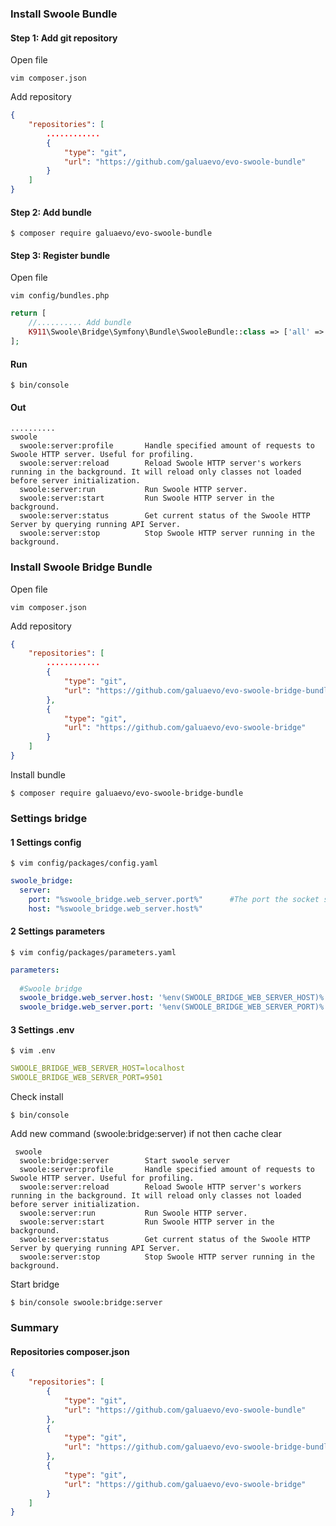 
### Install Swoole Bundle

#### Step 1: Add git repository
Open file
```shell
vim composer.json
```  
Add repository
```json
{
    "repositories": [
        ............
        {
            "type": "git",
            "url": "https://github.com/galuaevo/evo-swoole-bundle"
        }
    ]
}
```

#### Step 2: Add bundle
```shell
$ composer require galuaevo/evo-swoole-bundle
```

#### Step 3:  Register bundle 
Open file 
```shell
vim config/bundles.php
```  

```php
return [
    //.......... Add bundle    
    K911\Swoole\Bridge\Symfony\Bundle\SwooleBundle::class => ['all' => true],
];
```

#### Run
```shell
$ bin/console 
```  
#### Out
```shell
..........
swoole
  swoole:server:profile       Handle specified amount of requests to Swoole HTTP server. Useful for profiling.
  swoole:server:reload        Reload Swoole HTTP server's workers running in the background. It will reload only classes not loaded before server initialization.
  swoole:server:run           Run Swoole HTTP server.
  swoole:server:start         Run Swoole HTTP server in the background.
  swoole:server:status        Get current status of the Swoole HTTP Server by querying running API Server.
  swoole:server:stop          Stop Swoole HTTP server running in the background.
```

### Install Swoole  Bridge Bundle

Open file
```shell
vim composer.json
```  
Add repository
```json
{
    "repositories": [
        ............
        {
            "type": "git",
            "url": "https://github.com/galuaevo/evo-swoole-bridge-bundle"
        },
        {
            "type": "git",
            "url": "https://github.com/galuaevo/evo-swoole-bridge"
        }
    ]
}
```

Install bundle
```shell
$ composer require galuaevo/evo-swoole-bridge-bundle 
```

### Settings bridge
#### 1 Settings config

```shell
$ vim config/packages/config.yaml 
```
```yaml
swoole_bridge:
  server:
    port: "%swoole_bridge.web_server.port%"      #The port the socket server will listen on
    host: "%swoole_bridge.web_server.host%"
```

#### 2 Settings parameters
```shell
$ vim config/packages/parameters.yaml 
```
```yaml
parameters:
    
  #Swoole bridge
  swoole_bridge.web_server.host: '%env(SWOOLE_BRIDGE_WEB_SERVER_HOST)%'
  swoole_bridge.web_server.port: '%env(SWOOLE_BRIDGE_WEB_SERVER_PORT)%'
```

#### 3 Settings .env

```shell
$ vim .env 
```
```yaml
SWOOLE_BRIDGE_WEB_SERVER_HOST=localhost
SWOOLE_BRIDGE_WEB_SERVER_PORT=9501
```
Check install
```shell
$ bin/console
```

Add new command (swoole:bridge:server)  if not then cache clear  
```shell
 swoole
  swoole:bridge:server        Start swoole server
  swoole:server:profile       Handle specified amount of requests to Swoole HTTP server. Useful for profiling.
  swoole:server:reload        Reload Swoole HTTP server's workers running in the background. It will reload only classes not loaded before server initialization.
  swoole:server:run           Run Swoole HTTP server.
  swoole:server:start         Run Swoole HTTP server in the background.
  swoole:server:status        Get current status of the Swoole HTTP Server by querying running API Server.
  swoole:server:stop          Stop Swoole HTTP server running in the background.
```

Start bridge
```shell
$ bin/console swoole:bridge:server
```



### Summary

#### Repositories composer.json
```json
{
    "repositories": [
        {
            "type": "git",
            "url": "https://github.com/galuaevo/evo-swoole-bundle"
        },
        {
            "type": "git",
            "url": "https://github.com/galuaevo/evo-swoole-bridge-bundle"
        },
        {
            "type": "git",
            "url": "https://github.com/galuaevo/evo-swoole-bridge"
        }
    ]
}
```